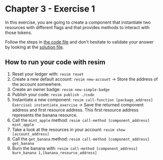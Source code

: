# Chapter 3 - Exercise 1
In this exercise, you are going to create a component that instantiate two resources with different flags and that provides methods to interact with those tokens.

Follow the steps in [the code file](code/src/lib.rs) and don't hesitate to validate your answer by looking at the [solution file](solution/src/lib.rs).

## How to run your code with resim
1. Reset your ledger with: `resim reset`
1. Create a new default account: `resim new-account` -> Store the address of the account somewhere.
1. Create an owner badge: `resim new-simple-badge`
1. Publish your code: `resim publish ./code`
1. Instantiate a new component: `resim call-function [package_address] Exercise1 instantiate_exercise` -> Save the returned component address and first resource address. This first resource address represents the banana resource.
1. Call the `mint_apple` method: `resim call-method [component_address] mint_apple`
1. Take a look at the resources in your account: `resim show [account_address]`
1. Call the `get_banana` method: `resim call-method [component_address] get_banana`
1. Burn the banana with: `resim call-method [component_address] burn_banana 1,[banana_resource_address]`